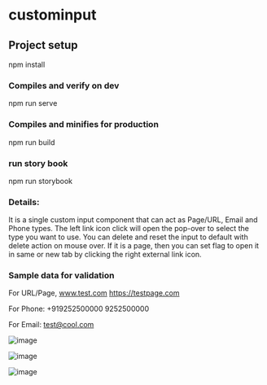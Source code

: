 # custominput

## Project setup
npm install

### Compiles and verify on dev
npm run serve

### Compiles and minifies for production
npm run build

### run story book
npm run storybook

### Details:
It is a single custom input component that can act as Page/URL, Email and Phone types.
The left link icon click will open the pop-over to select the type you want to use.
You can delete and reset the input to default with delete action on mouse over.
If it is a page, then you can set flag to open it in same or new tab by clicking the right external link icon.

### Sample data for validation
For URL/Page,
www.test.com
https://testpage.com

For Phone:
+919252500000
9252500000

For Email:
test@cool.com

![image](https://user-images.githubusercontent.com/12948685/126899741-534793d5-fcd4-474a-b7de-2d7d339e1377.png)

![image](https://user-images.githubusercontent.com/12948685/126899756-00db4a99-a5c1-4bca-880c-428a9d46ebc0.png)

![image](https://user-images.githubusercontent.com/12948685/126899839-50f86bc7-23e6-4d3c-9a27-fbf1015c355c.png)


